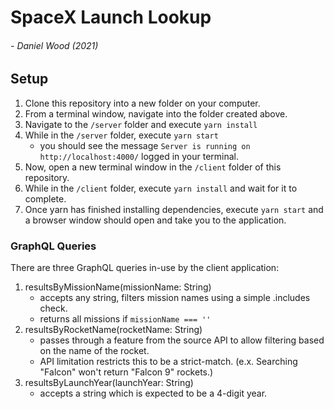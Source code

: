 # SpaceX Launch Lookup
###### - Daniel Wood (2021)

## Setup
1. Clone this repository into a new folder on your computer.
2. From a terminal window, navigate into the folder created above.
3. Navigate to the `/server` folder and execute `yarn install`
4. While in the `/server` folder, execute `yarn start`
   * you should see the message `Server is running on http://localhost:4000/` logged in your terminal.
5. Now, open a new terminal window in the `/client` folder of this repository.
6. While in the `/client` folder, execute `yarn install` and wait for it to complete.
7. Once yarn has finished installing dependencies, execute `yarn start` and a browser window should open and take you to the application.

### GraphQL Queries
There are three GraphQL queries in-use by the client application:
1. resultsByMissionName(missionName: String)
   * accepts any string, filters mission names using a simple .includes check.
   * returns all missions if `missionName === ''`
2. resultsByRocketName(rocketName: String)
   * passes through a feature from the source API to allow filtering based on the name of the rocket.
   * API limitation restricts this to be a strict-match. (e.x. Searching "Falcon" won't return "Falcon 9" rockets.)
3. resultsByLaunchYear(launchYear: String)
   * accepts a string which is expected to be a 4-digit year.